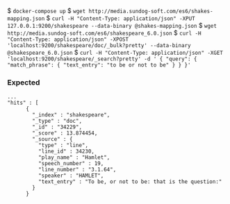 $ `docker-compose up`
$ `wget http://media.sundog-soft.com/es6/shakes-mapping.json`
$ `curl -H "Content-Type: application/json" -XPUT 127.0.0.1:9200/shakespeare --data-binary @shakes-mapping.json`
$ `wget http://media.sundog-soft.com/es6/shakespeare_6.0.json`
$ `curl -H "Content-Type: application/json" -XPOST 'localhost:9200/shakespeare/doc/_bulk?pretty' --data-binary @shakespeare_6.0.json`
$ `curl -H "Content-Type: application/json" -XGET 'localhost:9200/shakespeare/_search?pretty' -d '
{
    "query": {
        "match_phrase": {
            "text_entry": "to be or not to be"
        }
    }
}'`

### Expected

```
...
"hits" : [
      {
        "_index" : "shakespeare",
        "_type" : "doc",
        "_id" : "34229",
        "_score" : 13.874454,
        "_source" : {
          "type" : "line",
          "line_id" : 34230,
          "play_name" : "Hamlet",
          "speech_number" : 19,
          "line_number" : "3.1.64",
          "speaker" : "HAMLET",
          "text_entry" : "To be, or not to be: that is the question:"
        }
      }
```